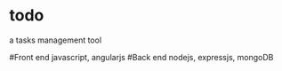 # todo
a tasks management tool

#Front end
javascript, angularjs
#Back end
nodejs, expressjs, mongoDB
